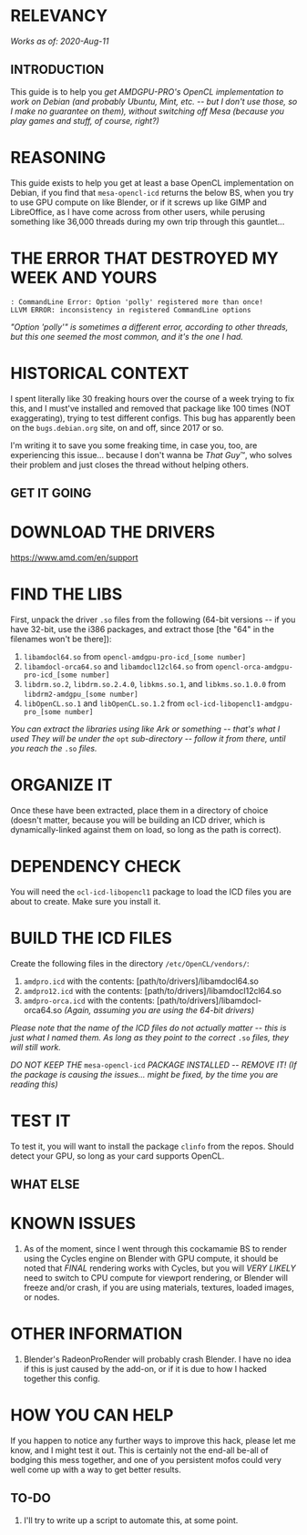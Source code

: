 # RELEVANCY #
*Works as of: 2020-Aug-11*

## INTRODUCTION ##
This guide is to help you *get AMDGPU-PRO's OpenCL implementation to work on Debian (and probably Ubuntu, Mint, etc. -- but I don't use those, so I make no guarantee on them), without switching off Mesa (because you play games and stuff, of course, right?)*

# REASONING #
This guide exists to help you get at least a base OpenCL implementation on Debian, if you find that ``mesa-opencl-icd`` returns the below BS, when you try to use GPU compute on like Blender, or if it screws up like GIMP and LibreOffice, as I have come across from other users, while perusing something like 36,000 threads during my own trip through this gauntlet...

# THE ERROR THAT DESTROYED MY WEEK AND YOURS #
```
: CommandLine Error: Option 'polly' registered more than once!
LLVM ERROR: inconsistency in registered CommandLine options
```
*"Option 'polly'" is sometimes a different error, according to other threads, but this one seemed the most common, and it's the one I had.*

# HISTORICAL CONTEXT #
I spent literally like 30 freaking hours over the course of a week trying to fix this, and I must've installed and removed that package like 100 times (NOT exaggerating), trying to test different configs. This bug has apparently been on the ``bugs.debian.org`` site, on and off, since 2017 or so.

I'm writing it to save you some freaking time, in case you, too, are experiencing this issue... because I don't wanna be *That Guy*™, who solves their problem and just closes the thread without helping others.

## GET IT GOING ##
# DOWNLOAD THE DRIVERS #
https://www.amd.com/en/support

# FIND THE LIBS #
First, unpack the driver ``.so`` files from the following (64-bit versions -- if you have 32-bit, use the i386 packages, and extract those [the "64" in the filenames won't be there]):
1) ``libamdocl64.so`` from ``opencl-amdgpu-pro-icd_[some number]``
1) ``libamdocl-orca64.so`` and ``libamdocl12cl64.so`` from ``opencl-orca-amdgpu-pro-icd_[some number]``
1) ``libdrm.so.2``, ``libdrm.so.2.4.0``, ``libkms.so.1``, and ``libkms.so.1.0.0`` from ``libdrm2-amdgpu_[some number]``
1) ``libOpenCL.so.1`` and ``libOpenCL.so.1.2`` from ``ocl-icd-libopencl1-amdgpu-pro_[some number]``

*You can extract the libraries using like Ark or something -- that's what I used*
*They will be under the* ``opt`` *sub-directory -- follow it from there, until you reach the* ``.so`` *files.*

# ORGANIZE IT #
Once these have been extracted, place them in a directory of choice (doesn't matter, because you will be building an ICD driver, which is dynamically-linked against them on load, so long as the path is correct).

# DEPENDENCY CHECK #
You will need the ``ocl-icd-libopencl1`` package to load the ICD files you are about to create. Make sure you install it.

# BUILD THE ICD FILES #
Create the following files in the directory ``/etc/OpenCL/vendors/``:
1) ``amdpro.icd`` with the contents: [path/to/drivers]/libamdocl64.so
1) ``amdpro12.icd`` with the contents: [path/to/drivers]/libamdocl12cl64.so
1) ``amdpro-orca.icd`` with the contents: [path/to/drivers]/libamdocl-orca64.so
*(Again, assuming you are using the 64-bit drivers)*

*Please note that the name of the ICD files do not actually matter -- this is just what I named them. As long as they point to the correct* ``.so`` *files, they will still work.*

*DO NOT KEEP THE* ``mesa-opencl-icd`` *PACKAGE INSTALLED -- REMOVE IT!*
*(If the package is causing the issues... might be fixed, by the time you are reading this)*

# TEST IT #
To test it, you will want to install the package ``clinfo`` from the repos. Should detect your GPU, so long as your card supports OpenCL.

## WHAT ELSE ##
# KNOWN ISSUES #
1) As of the moment, since I went through this cockamamie BS to render using the Cycles engine on Blender with GPU compute, it should be noted that *FINAL* rendering works with Cycles, but you will *VERY LIKELY* need to switch to CPU compute for viewport rendering, or Blender will freeze and/or crash, if you are using materials, textures, loaded images, or nodes.

# OTHER INFORMATION #
1) Blender's RadeonProRender will probably crash Blender. I have no idea if this is just caused by the add-on, or if it is due to how I hacked together this config.

# HOW YOU CAN HELP #
If you happen to notice any further ways to improve this hack, please let me know, and I might test it out. This is certainly not the end-all be-all of bodging this mess together, and one of you persistent mofos could very well come up with a way to get better results.

## TO-DO ##
1) I'll try to write up a script to automate this, at some point.